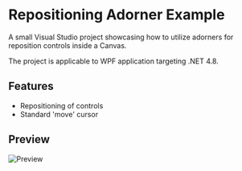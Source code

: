 # Repositioning Adorner Example

A small Visual Studio project showcasing how to utilize adorners for reposition controls inside a Canvas.

The project is applicable to WPF application targeting .NET 4.8.

## Features

- Repositioning of controls
- Standard 'move' cursor

## Preview

![Preview](docs/assets/preview.gif)
